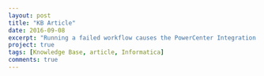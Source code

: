 ```yaml
---
layout: post
title: "KB Article"
date: 2016-09-08
excerpt: "Running a failed workflow causes the PowerCenter Integration Service to run it again immediately"
project: true
tags: [Knowledge Base, article, Informatica]
comments: true
---
```

